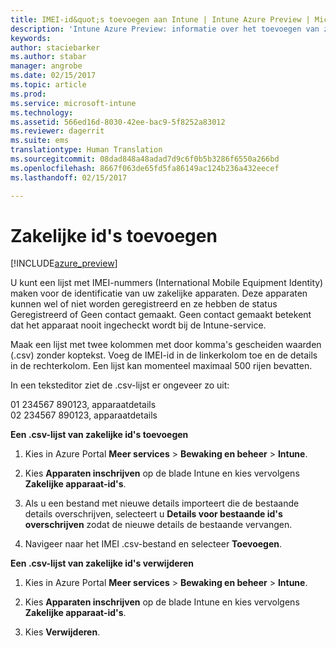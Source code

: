 ```yaml
---
title: IMEI-id&quot;s toevoegen aan Intune | Intune Azure Preview | Microsoft Docs
description: 'Intune Azure Preview: informatie over het toevoegen van zakelijke id&quot;s (IMEI-nummers) aan Microsoft Intune. '
keywords: 
author: staciebarker
ms.author: stabar
manager: angrobe
ms.date: 02/15/2017
ms.topic: article
ms.prod: 
ms.service: microsoft-intune
ms.technology: 
ms.assetid: 566ed16d-8030-42ee-bac9-5f8252a83012
ms.reviewer: dagerrit
ms.suite: ems
translationtype: Human Translation
ms.sourcegitcommit: 08dad848a48adad7d9c6f0b5b3286f6550a266bd
ms.openlocfilehash: 8667f063de65fd5fa86149ac124b236a432eecef
ms.lasthandoff: 02/15/2017

---
```


# <a name="add-corporate-identifiers"></a>Zakelijke id's toevoegen

[!INCLUDE[azure_preview](../includes/azure_preview.md)]

U kunt een lijst met IMEI-nummers (International Mobile Equipment Identity) maken voor de identificatie van uw zakelijke apparaten. Deze apparaten kunnen wel of niet worden geregistreerd en ze hebben de status Geregistreerd of Geen contact gemaakt. Geen contact gemaakt betekent dat het apparaat nooit ingecheckt wordt bij de Intune-service.

Maak een lijst met twee kolommen met door komma's gescheiden waarden (.csv) zonder koptekst. Voeg de IMEI-id in de linkerkolom toe en de details in de rechterkolom. Een lijst kan momenteel maximaal 500 rijen bevatten.

In een teksteditor ziet de .csv-lijst er ongeveer zo uit:

01 234567 890123, apparaatdetails</br>
02 234567 890123, apparaatdetails

**Een .csv-lijst van zakelijke id's toevoegen**

1. Kies in Azure Portal **Meer services** > **Bewaking en beheer** > **Intune**.

2. Kies **Apparaten inschrijven** op de blade Intune en kies vervolgens **Zakelijke apparaat-id's**.

3. Als u een bestand met nieuwe details importeert die de bestaande details overschrijven, selecteert u **Details voor bestaande id's overschrijven** zodat de nieuwe details de bestaande vervangen.

4. Navigeer naar het IMEI .csv-bestand en selecteer **Toevoegen**.

**Een .csv-lijst van zakelijke id's verwijderen**

1. Kies in Azure Portal **Meer services** > **Bewaking en beheer** > **Intune**.

2. Kies **Apparaten inschrijven** op de blade Intune en kies vervolgens **Zakelijke apparaat-id's**.

3. Kies **Verwijderen**.

